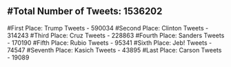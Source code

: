 #Total Number of Tweets: 1536202 
---
#First Place: Trump Tweets - 590034
#Second Place: Clinton Tweets - 314243
#Third Place: Cruz Tweets - 228863
#Fourth Place: Sanders Tweets - 170190
#Fifth Place: Rubio Tweets - 95341
#Sixth Place: Jeb! Tweets - 74547
#Seventh Place: Kasich Tweets - 43895
#Last Place: Carson Tweets - 19089
